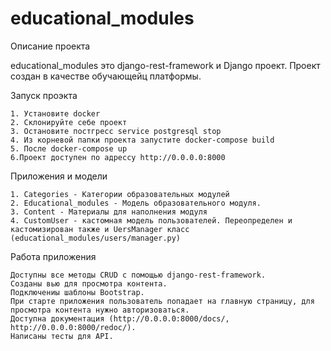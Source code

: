 # educational_modules


Описание проекта

educational_modules это django-rest-framework и Django проект. Проект создан в качестве обучающейц платформы.

Запуск проэкта

    1. Установите docker
    2. Склонируйте себе проект 
    3. Остановите постгресс service postgresql stop
    4. Из корневой папки проекта запустите docker-compose build
    5. После docker-compose up
    6.Проект доступен по адрессу http://0.0.0.0:8000

Приложения и модели

    1. Categories - Категории образовательных модулей
    2. Educational_modules - Модель образовательного модуля.
    3. Content - Материалы для наполнения модуля
    4. CustomUser - кастомная модель пользователей. Переопределен и кастомизирован также и UersManager класс (educational_modules/users/manager.py)


Работа приложения

    Доступны все методы CRUD с помощью django-rest-framework.
    Созданы вью для просмотра контента.
    Подключениы шаблоны Bootstrap.
    При старте приложения пользователь попадает на главную страницу, для просмотра контента нужно авторизоваться.
    Доступна документация (http://0.0.0.0:8000/docs/, http://0.0.0.0:8000/redoc/).
    Написаны тесты для API.
